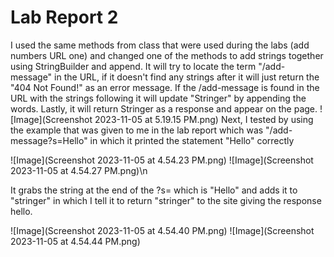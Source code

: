 # Lab Report 2
I used the same methods from class that were used during the labs (add numbers URL one) and changed one of the methods to add strings together using StringBuilder and append. It will try to locate the term "/add-message" in the URL, if it doesn't find any strings after it will just return the "404 Not Found!" as an error message. If the /add-message is found in the URL with the strings following it will update "Stringer" by appending the words. Lastly, it will return Stringer as a response and appear on the page.
![Image](Screenshot 2023-11-05 at 5.19.15 PM.png)
Next, I tested by using the example that was given to me in the lab report which was "/add-message?s=Hello" in which it printed the statement "Hello" correctly

![Image](Screenshot 2023-11-05 at 4.54.23 PM.png)
![Image](Screenshot 2023-11-05 at 4.54.27 PM.png)\n

It grabs the string at the end of the ?s= which is "Hello" and adds it to "stringer" in which I tell it to return "stringer" to the site giving the response hello.

![Image](Screenshot 2023-11-05 at 4.54.40 PM.png)
![Image](Screenshot 2023-11-05 at 4.54.44 PM.png)

